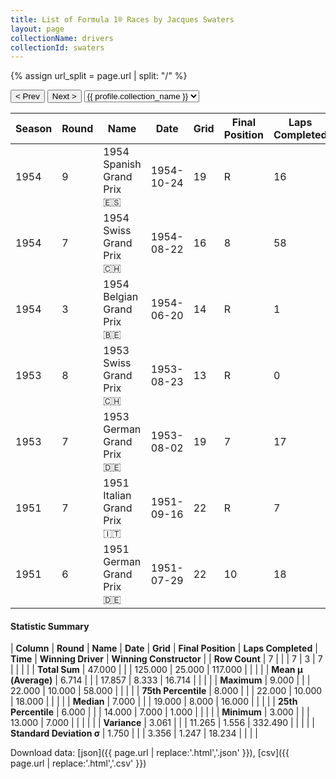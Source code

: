 ```yaml
---
title: List of Formula 1® Races by Jacques Swaters
layout: page
collectionName: drivers
collectionId: swaters
---
```


{% assign url_split = page.url | split: "/" %}
<div id="collection-navigation">
<button onclick="selector.options[selector.selectedIndex-1].value && (window.location = selector.options[selector.selectedIndex-1].value);">&lt; Prev</button>
<button onclick="selector.options[selector.selectedIndex+1].value && (window.location = selector.options[selector.selectedIndex+1].value);">Next &gt;</button>
<select id="selector" onchange="this.options[this.selectedIndex].value && (window.location = this.options[this.selectedIndex].value);">
  {% for collectionId in site.data[page.collectionName].refs %}
    {% if collectionId == page.collectionId %}
      {% assign selected = "selected" %}
    {% else %}
      {% assign selected = "" %}
    {% endif %}
    {% assign profile = site.data[page.collectionName][collectionId].profile %}
    <option value="/f1/{{ page.collectionName }}/{{ collectionId }}/{{ url_split[4] }}" {{ selected }}>{{ profile.collection_name }}</option>
  {% endfor %}
</select>
</div>

| Season | Round | Name | Date | Grid | Final Position | Laps Completed | Time | Winning Driver | Winning Constructor |
|--|--|--|--|--|--|--|--|--|--|
| 1954 | 9 | 1954 Spanish Grand Prix 🇪🇸 | 1954-10-24 | 19 | R | 16 |   | Mike Hawthorn 🇬🇧 | Ferrari 🇮🇹 |
| 1954 | 7 | 1954 Swiss Grand Prix 🇨🇭 | 1954-08-22 | 16 | 8 | 58 |   | Juan Fangio 🇦🇷 | Mercedes 🇩🇪 |
| 1954 | 3 | 1954 Belgian Grand Prix 🇧🇪 | 1954-06-20 | 14 | R | 1 |   | Juan Fangio 🇦🇷 | Maserati 🇮🇹 |
| 1953 | 8 | 1953 Swiss Grand Prix 🇨🇭 | 1953-08-23 | 13 | R | 0 |   | Alberto Ascari 🇮🇹 | Ferrari 🇮🇹 |
| 1953 | 7 | 1953 German Grand Prix 🇩🇪 | 1953-08-02 | 19 | 7 | 17 |   | Nino Farina 🇮🇹 | Ferrari 🇮🇹 |
| 1951 | 7 | 1951 Italian Grand Prix 🇮🇹 | 1951-09-16 | 22 | R | 7 |   | Alberto Ascari 🇮🇹 | Ferrari 🇮🇹 |
| 1951 | 6 | 1951 German Grand Prix 🇩🇪 | 1951-07-29 | 22 | 10 | 18 |   | Alberto Ascari 🇮🇹 | Ferrari 🇮🇹 |

#### Statistic Summary

| **Column** | **Round** | **Name** | **Date** | **Grid** | **Final Position** | **Laps Completed** | **Time** | **Winning Driver** | **Winning Constructor** |
| **Row Count** | 7 |  |  | 7 | 3 | 7 |  |  |  |
| **Total Sum** | 47.000 |  |  | 125.000 | 25.000 | 117.000 |  |  |  |
| **Mean μ (Average)** | 6.714 |  |  | 17.857 | 8.333 | 16.714 |  |  |  |
| **Maximum** | 9.000 |  |  | 22.000 | 10.000 | 58.000 |  |  |  |
| **75th Percentile** | 8.000 |  |  | 22.000 | 10.000 | 18.000 |  |  |  |
| **Median** | 7.000 |  |  | 19.000 | 8.000 | 16.000 |  |  |  |
| **25th Percentile** | 6.000 |  |  | 14.000 | 7.000 | 1.000 |  |  |  |
| **Minimum** | 3.000 |  |  | 13.000 | 7.000 |  |  |  |  |
| **Variance** | 3.061 |  |  | 11.265 | 1.556 | 332.490 |  |  |  |
| **Standard Deviation σ** | 1.750 |  |  | 3.356 | 1.247 | 18.234 |  |  |  |

Download data: [json]({{ page.url | replace:'.html','.json' }}), [csv]({{ page.url | replace:'.html','.csv' }})
